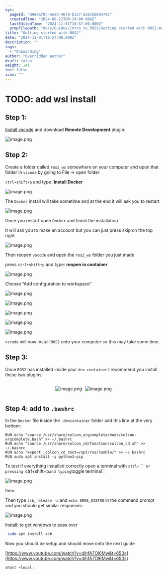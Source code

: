 ```yaml
---
sys:
  pageId: "89e0a78c-4e2b-4070-b327-d28cb0694742"
  createdTime: "2024-08-21T00:24:00.000Z"
  lastEditedTime: "2024-11-01T18:57:00.000Z"
  propFilepath: "docs/Guides/intro_to_ROS2/Getting started with ROS2.md"
title: "Getting started with ROS2"
date: "2024-11-01T18:57:00.000Z"
description: ""
tags:
  - "Onboarding"
author: "Overridden author"
draft: false
weight: 141
toc: false
icon: ""
---
```


# TODO: add wsl install

## Step 1:

[Install vscode](https://code.visualstudio.com/download) and download **Remote Development** plugin:

![image.png](https://prod-files-secure.s3.us-west-2.amazonaws.com/d518164a-d88e-44d1-a4ee-3adb3bd8bce0/efb52993-1881-4a40-b95e-6f020334f022/image.png?X-Amz-Algorithm=AWS4-HMAC-SHA256&X-Amz-Content-Sha256=UNSIGNED-PAYLOAD&X-Amz-Credential=ASIAZI2LB466QB6AMPHI%2F20250219%2Fus-west-2%2Fs3%2Faws4_request&X-Amz-Date=20250219T160929Z&X-Amz-Expires=3600&X-Amz-Security-Token=IQoJb3JpZ2luX2VjEHsaCXVzLXdlc3QtMiJHMEUCIQDpb0liMi4vK0CUnyf%2BVx%2B8Vp9m8RpR7y7s17GPbreD7QIgY7utrgMH0fZrie6Cw5sBOQJnvEagqw0KkDNxtnhNCkAqiAQIpP%2F%2F%2F%2F%2F%2F%2F%2F%2F%2FARAAGgw2Mzc0MjMxODM4MDUiDDv7d7UtqFbiCXKdqSrcA4SZEM%2BTzr36JC4L6RcdrVYVmCGqvqJeuorRyRHXLxAJTqPo3cMz2g%2BJppHg9ldmWR%2FU799yCHSriE9KVAX3ckjCCmBtfkKDjcUb6JuDB0nLq6JQmG5nB%2BsMKVdicTuOJc869OLIempk1LhsZ1hXHSxFBxHXsg4zc5MaXw%2BR7q2bwlpQzSbj3llgH9IIF20mNmoDlNrL3XqwUKwQO34I7ujpr7I1Dmw10vOz3oiBpWu3HlXJjAwypQ7v%2BRktBsxvKBX1%2Bh0RQbKFvJdZW8hkE5y%2Bf8xtWcEtwTxYXkopBhtod5%2BOcgqsPVHbhBvStOkVPcn%2Bc8vMTgqtapIIR3fa%2Fdp71doSvJJef%2Fvul%2Fn6RubeVdvlmv0IEK5QbHv0OsTJgAX0WllRBsrfWVaiUsWvtpSXeOdvlLtxttMNl1fz8F8lC8PvVqGSIgU%2Bh%2FVeHGrcagBemPF6w3Q0apHdy1CseIItQuYRe%2BlzDg0EEtXiGdrFINoVMH8gXZ8944uXIOpXyZ5CrBZQ22isba%2F3VsZyzOG2Ie7WRnGSWqGmdXqUxrfu9o25x%2FK%2BXLWq2iAgonpApn%2B%2BDdf5pg%2BFXO0lq12GfpC3YjYF6NV5bd0CoUxGBRfYy04JT%2FZ04qg1%2FLbPMIr71r0GOqUBIjxnqX3UeFmkphC67NqfnsMarF8ugpcMJ8EyHL8TISfYEjoxXq1Z7Sig9eCs0zQdDre%2BesMejZ85x3xQJpF%2B%2Bmr4KMrxOWEJV%2F7BrYJupXQ%2F4pY%2B8TeEr98wvw4S9Hyxd30qle0Jof3f8uAwPxHky9zbpQjWfN7R75PMJDcjQLbyP3MoKdog3Rzm%2F2XIJ6Fos%2F%2F530AfYeaXpFOVVcv0sNqOEgwx&X-Amz-Signature=7c854b48b13be22bf7cbc18618f5e91abe3b9e0248d3a924d79eec39df6b2228&X-Amz-SignedHeaders=host&x-id=GetObject)

## Step 2:

Create a folder called `ros2_ws` somewhere on your computer and open that folder in `vscode` by going to File → open folder 

`ctrl+shift+p` and type: **Install Docker**

![image.png](https://prod-files-secure.s3.us-west-2.amazonaws.com/d518164a-d88e-44d1-a4ee-3adb3bd8bce0/2269dc0e-1cd5-47ff-bceb-c04ad9b2eab0/image.png?X-Amz-Algorithm=AWS4-HMAC-SHA256&X-Amz-Content-Sha256=UNSIGNED-PAYLOAD&X-Amz-Credential=ASIAZI2LB466QB6AMPHI%2F20250219%2Fus-west-2%2Fs3%2Faws4_request&X-Amz-Date=20250219T160929Z&X-Amz-Expires=3600&X-Amz-Security-Token=IQoJb3JpZ2luX2VjEHsaCXVzLXdlc3QtMiJHMEUCIQDpb0liMi4vK0CUnyf%2BVx%2B8Vp9m8RpR7y7s17GPbreD7QIgY7utrgMH0fZrie6Cw5sBOQJnvEagqw0KkDNxtnhNCkAqiAQIpP%2F%2F%2F%2F%2F%2F%2F%2F%2F%2FARAAGgw2Mzc0MjMxODM4MDUiDDv7d7UtqFbiCXKdqSrcA4SZEM%2BTzr36JC4L6RcdrVYVmCGqvqJeuorRyRHXLxAJTqPo3cMz2g%2BJppHg9ldmWR%2FU799yCHSriE9KVAX3ckjCCmBtfkKDjcUb6JuDB0nLq6JQmG5nB%2BsMKVdicTuOJc869OLIempk1LhsZ1hXHSxFBxHXsg4zc5MaXw%2BR7q2bwlpQzSbj3llgH9IIF20mNmoDlNrL3XqwUKwQO34I7ujpr7I1Dmw10vOz3oiBpWu3HlXJjAwypQ7v%2BRktBsxvKBX1%2Bh0RQbKFvJdZW8hkE5y%2Bf8xtWcEtwTxYXkopBhtod5%2BOcgqsPVHbhBvStOkVPcn%2Bc8vMTgqtapIIR3fa%2Fdp71doSvJJef%2Fvul%2Fn6RubeVdvlmv0IEK5QbHv0OsTJgAX0WllRBsrfWVaiUsWvtpSXeOdvlLtxttMNl1fz8F8lC8PvVqGSIgU%2Bh%2FVeHGrcagBemPF6w3Q0apHdy1CseIItQuYRe%2BlzDg0EEtXiGdrFINoVMH8gXZ8944uXIOpXyZ5CrBZQ22isba%2F3VsZyzOG2Ie7WRnGSWqGmdXqUxrfu9o25x%2FK%2BXLWq2iAgonpApn%2B%2BDdf5pg%2BFXO0lq12GfpC3YjYF6NV5bd0CoUxGBRfYy04JT%2FZ04qg1%2FLbPMIr71r0GOqUBIjxnqX3UeFmkphC67NqfnsMarF8ugpcMJ8EyHL8TISfYEjoxXq1Z7Sig9eCs0zQdDre%2BesMejZ85x3xQJpF%2B%2Bmr4KMrxOWEJV%2F7BrYJupXQ%2F4pY%2B8TeEr98wvw4S9Hyxd30qle0Jof3f8uAwPxHky9zbpQjWfN7R75PMJDcjQLbyP3MoKdog3Rzm%2F2XIJ6Fos%2F%2F530AfYeaXpFOVVcv0sNqOEgwx&X-Amz-Signature=d473fcea7c051b95df9784e681dee232b128bf01ab268cd41f30e8bf3a896741&X-Amz-SignedHeaders=host&x-id=GetObject)

The `Docker` install will take sometime and at the end it will ask you to restart

![image.png](https://prod-files-secure.s3.us-west-2.amazonaws.com/d518164a-d88e-44d1-a4ee-3adb3bd8bce0/ed233f78-be33-4b1f-b89c-9c346c0e961e/image.png?X-Amz-Algorithm=AWS4-HMAC-SHA256&X-Amz-Content-Sha256=UNSIGNED-PAYLOAD&X-Amz-Credential=ASIAZI2LB466QB6AMPHI%2F20250219%2Fus-west-2%2Fs3%2Faws4_request&X-Amz-Date=20250219T160929Z&X-Amz-Expires=3600&X-Amz-Security-Token=IQoJb3JpZ2luX2VjEHsaCXVzLXdlc3QtMiJHMEUCIQDpb0liMi4vK0CUnyf%2BVx%2B8Vp9m8RpR7y7s17GPbreD7QIgY7utrgMH0fZrie6Cw5sBOQJnvEagqw0KkDNxtnhNCkAqiAQIpP%2F%2F%2F%2F%2F%2F%2F%2F%2F%2FARAAGgw2Mzc0MjMxODM4MDUiDDv7d7UtqFbiCXKdqSrcA4SZEM%2BTzr36JC4L6RcdrVYVmCGqvqJeuorRyRHXLxAJTqPo3cMz2g%2BJppHg9ldmWR%2FU799yCHSriE9KVAX3ckjCCmBtfkKDjcUb6JuDB0nLq6JQmG5nB%2BsMKVdicTuOJc869OLIempk1LhsZ1hXHSxFBxHXsg4zc5MaXw%2BR7q2bwlpQzSbj3llgH9IIF20mNmoDlNrL3XqwUKwQO34I7ujpr7I1Dmw10vOz3oiBpWu3HlXJjAwypQ7v%2BRktBsxvKBX1%2Bh0RQbKFvJdZW8hkE5y%2Bf8xtWcEtwTxYXkopBhtod5%2BOcgqsPVHbhBvStOkVPcn%2Bc8vMTgqtapIIR3fa%2Fdp71doSvJJef%2Fvul%2Fn6RubeVdvlmv0IEK5QbHv0OsTJgAX0WllRBsrfWVaiUsWvtpSXeOdvlLtxttMNl1fz8F8lC8PvVqGSIgU%2Bh%2FVeHGrcagBemPF6w3Q0apHdy1CseIItQuYRe%2BlzDg0EEtXiGdrFINoVMH8gXZ8944uXIOpXyZ5CrBZQ22isba%2F3VsZyzOG2Ie7WRnGSWqGmdXqUxrfu9o25x%2FK%2BXLWq2iAgonpApn%2B%2BDdf5pg%2BFXO0lq12GfpC3YjYF6NV5bd0CoUxGBRfYy04JT%2FZ04qg1%2FLbPMIr71r0GOqUBIjxnqX3UeFmkphC67NqfnsMarF8ugpcMJ8EyHL8TISfYEjoxXq1Z7Sig9eCs0zQdDre%2BesMejZ85x3xQJpF%2B%2Bmr4KMrxOWEJV%2F7BrYJupXQ%2F4pY%2B8TeEr98wvw4S9Hyxd30qle0Jof3f8uAwPxHky9zbpQjWfN7R75PMJDcjQLbyP3MoKdog3Rzm%2F2XIJ6Fos%2F%2F530AfYeaXpFOVVcv0sNqOEgwx&X-Amz-Signature=aabe6cbeda51d9420d5376e85458f453124d382f928d5c5a544ce40e31af5612&X-Amz-SignedHeaders=host&x-id=GetObject)

Once you restart open `Docker` and finish the installation

It will ask you to make an account but you can just press skip on the top right

![image.png](https://prod-files-secure.s3.us-west-2.amazonaws.com/d518164a-d88e-44d1-a4ee-3adb3bd8bce0/21010ad9-1659-4fd9-9f59-9932a09b2a3d/image.png?X-Amz-Algorithm=AWS4-HMAC-SHA256&X-Amz-Content-Sha256=UNSIGNED-PAYLOAD&X-Amz-Credential=ASIAZI2LB466QB6AMPHI%2F20250219%2Fus-west-2%2Fs3%2Faws4_request&X-Amz-Date=20250219T160929Z&X-Amz-Expires=3600&X-Amz-Security-Token=IQoJb3JpZ2luX2VjEHsaCXVzLXdlc3QtMiJHMEUCIQDpb0liMi4vK0CUnyf%2BVx%2B8Vp9m8RpR7y7s17GPbreD7QIgY7utrgMH0fZrie6Cw5sBOQJnvEagqw0KkDNxtnhNCkAqiAQIpP%2F%2F%2F%2F%2F%2F%2F%2F%2F%2FARAAGgw2Mzc0MjMxODM4MDUiDDv7d7UtqFbiCXKdqSrcA4SZEM%2BTzr36JC4L6RcdrVYVmCGqvqJeuorRyRHXLxAJTqPo3cMz2g%2BJppHg9ldmWR%2FU799yCHSriE9KVAX3ckjCCmBtfkKDjcUb6JuDB0nLq6JQmG5nB%2BsMKVdicTuOJc869OLIempk1LhsZ1hXHSxFBxHXsg4zc5MaXw%2BR7q2bwlpQzSbj3llgH9IIF20mNmoDlNrL3XqwUKwQO34I7ujpr7I1Dmw10vOz3oiBpWu3HlXJjAwypQ7v%2BRktBsxvKBX1%2Bh0RQbKFvJdZW8hkE5y%2Bf8xtWcEtwTxYXkopBhtod5%2BOcgqsPVHbhBvStOkVPcn%2Bc8vMTgqtapIIR3fa%2Fdp71doSvJJef%2Fvul%2Fn6RubeVdvlmv0IEK5QbHv0OsTJgAX0WllRBsrfWVaiUsWvtpSXeOdvlLtxttMNl1fz8F8lC8PvVqGSIgU%2Bh%2FVeHGrcagBemPF6w3Q0apHdy1CseIItQuYRe%2BlzDg0EEtXiGdrFINoVMH8gXZ8944uXIOpXyZ5CrBZQ22isba%2F3VsZyzOG2Ie7WRnGSWqGmdXqUxrfu9o25x%2FK%2BXLWq2iAgonpApn%2B%2BDdf5pg%2BFXO0lq12GfpC3YjYF6NV5bd0CoUxGBRfYy04JT%2FZ04qg1%2FLbPMIr71r0GOqUBIjxnqX3UeFmkphC67NqfnsMarF8ugpcMJ8EyHL8TISfYEjoxXq1Z7Sig9eCs0zQdDre%2BesMejZ85x3xQJpF%2B%2Bmr4KMrxOWEJV%2F7BrYJupXQ%2F4pY%2B8TeEr98wvw4S9Hyxd30qle0Jof3f8uAwPxHky9zbpQjWfN7R75PMJDcjQLbyP3MoKdog3Rzm%2F2XIJ6Fos%2F%2F530AfYeaXpFOVVcv0sNqOEgwx&X-Amz-Signature=b1394572f455c05eaceca71b218f0a06e74627dbe48ca8d8db6ea824cce18158&X-Amz-SignedHeaders=host&x-id=GetObject)

Then reopen `vscode` and open the `ros2_ws` folder you just made

press `ctrl+shift+p` and type: **reopen in container**

![image.png](https://prod-files-secure.s3.us-west-2.amazonaws.com/d518164a-d88e-44d1-a4ee-3adb3bd8bce0/4e93b8c2-41ad-488c-8095-c74205196118/image.png?X-Amz-Algorithm=AWS4-HMAC-SHA256&X-Amz-Content-Sha256=UNSIGNED-PAYLOAD&X-Amz-Credential=ASIAZI2LB466QB6AMPHI%2F20250219%2Fus-west-2%2Fs3%2Faws4_request&X-Amz-Date=20250219T160929Z&X-Amz-Expires=3600&X-Amz-Security-Token=IQoJb3JpZ2luX2VjEHsaCXVzLXdlc3QtMiJHMEUCIQDpb0liMi4vK0CUnyf%2BVx%2B8Vp9m8RpR7y7s17GPbreD7QIgY7utrgMH0fZrie6Cw5sBOQJnvEagqw0KkDNxtnhNCkAqiAQIpP%2F%2F%2F%2F%2F%2F%2F%2F%2F%2FARAAGgw2Mzc0MjMxODM4MDUiDDv7d7UtqFbiCXKdqSrcA4SZEM%2BTzr36JC4L6RcdrVYVmCGqvqJeuorRyRHXLxAJTqPo3cMz2g%2BJppHg9ldmWR%2FU799yCHSriE9KVAX3ckjCCmBtfkKDjcUb6JuDB0nLq6JQmG5nB%2BsMKVdicTuOJc869OLIempk1LhsZ1hXHSxFBxHXsg4zc5MaXw%2BR7q2bwlpQzSbj3llgH9IIF20mNmoDlNrL3XqwUKwQO34I7ujpr7I1Dmw10vOz3oiBpWu3HlXJjAwypQ7v%2BRktBsxvKBX1%2Bh0RQbKFvJdZW8hkE5y%2Bf8xtWcEtwTxYXkopBhtod5%2BOcgqsPVHbhBvStOkVPcn%2Bc8vMTgqtapIIR3fa%2Fdp71doSvJJef%2Fvul%2Fn6RubeVdvlmv0IEK5QbHv0OsTJgAX0WllRBsrfWVaiUsWvtpSXeOdvlLtxttMNl1fz8F8lC8PvVqGSIgU%2Bh%2FVeHGrcagBemPF6w3Q0apHdy1CseIItQuYRe%2BlzDg0EEtXiGdrFINoVMH8gXZ8944uXIOpXyZ5CrBZQ22isba%2F3VsZyzOG2Ie7WRnGSWqGmdXqUxrfu9o25x%2FK%2BXLWq2iAgonpApn%2B%2BDdf5pg%2BFXO0lq12GfpC3YjYF6NV5bd0CoUxGBRfYy04JT%2FZ04qg1%2FLbPMIr71r0GOqUBIjxnqX3UeFmkphC67NqfnsMarF8ugpcMJ8EyHL8TISfYEjoxXq1Z7Sig9eCs0zQdDre%2BesMejZ85x3xQJpF%2B%2Bmr4KMrxOWEJV%2F7BrYJupXQ%2F4pY%2B8TeEr98wvw4S9Hyxd30qle0Jof3f8uAwPxHky9zbpQjWfN7R75PMJDcjQLbyP3MoKdog3Rzm%2F2XIJ6Fos%2F%2F530AfYeaXpFOVVcv0sNqOEgwx&X-Amz-Signature=e1498a7214febe1478b0f6dd74dfc984617a66c3d1800de8ea7be02fc588bb45&X-Amz-SignedHeaders=host&x-id=GetObject)

Choose “Add configuration to workspace”

![image.png](https://prod-files-secure.s3.us-west-2.amazonaws.com/d518164a-d88e-44d1-a4ee-3adb3bd8bce0/9560b282-5060-4989-ba37-97e7b2c22476/image.png?X-Amz-Algorithm=AWS4-HMAC-SHA256&X-Amz-Content-Sha256=UNSIGNED-PAYLOAD&X-Amz-Credential=ASIAZI2LB466QB6AMPHI%2F20250219%2Fus-west-2%2Fs3%2Faws4_request&X-Amz-Date=20250219T160929Z&X-Amz-Expires=3600&X-Amz-Security-Token=IQoJb3JpZ2luX2VjEHsaCXVzLXdlc3QtMiJHMEUCIQDpb0liMi4vK0CUnyf%2BVx%2B8Vp9m8RpR7y7s17GPbreD7QIgY7utrgMH0fZrie6Cw5sBOQJnvEagqw0KkDNxtnhNCkAqiAQIpP%2F%2F%2F%2F%2F%2F%2F%2F%2F%2FARAAGgw2Mzc0MjMxODM4MDUiDDv7d7UtqFbiCXKdqSrcA4SZEM%2BTzr36JC4L6RcdrVYVmCGqvqJeuorRyRHXLxAJTqPo3cMz2g%2BJppHg9ldmWR%2FU799yCHSriE9KVAX3ckjCCmBtfkKDjcUb6JuDB0nLq6JQmG5nB%2BsMKVdicTuOJc869OLIempk1LhsZ1hXHSxFBxHXsg4zc5MaXw%2BR7q2bwlpQzSbj3llgH9IIF20mNmoDlNrL3XqwUKwQO34I7ujpr7I1Dmw10vOz3oiBpWu3HlXJjAwypQ7v%2BRktBsxvKBX1%2Bh0RQbKFvJdZW8hkE5y%2Bf8xtWcEtwTxYXkopBhtod5%2BOcgqsPVHbhBvStOkVPcn%2Bc8vMTgqtapIIR3fa%2Fdp71doSvJJef%2Fvul%2Fn6RubeVdvlmv0IEK5QbHv0OsTJgAX0WllRBsrfWVaiUsWvtpSXeOdvlLtxttMNl1fz8F8lC8PvVqGSIgU%2Bh%2FVeHGrcagBemPF6w3Q0apHdy1CseIItQuYRe%2BlzDg0EEtXiGdrFINoVMH8gXZ8944uXIOpXyZ5CrBZQ22isba%2F3VsZyzOG2Ie7WRnGSWqGmdXqUxrfu9o25x%2FK%2BXLWq2iAgonpApn%2B%2BDdf5pg%2BFXO0lq12GfpC3YjYF6NV5bd0CoUxGBRfYy04JT%2FZ04qg1%2FLbPMIr71r0GOqUBIjxnqX3UeFmkphC67NqfnsMarF8ugpcMJ8EyHL8TISfYEjoxXq1Z7Sig9eCs0zQdDre%2BesMejZ85x3xQJpF%2B%2Bmr4KMrxOWEJV%2F7BrYJupXQ%2F4pY%2B8TeEr98wvw4S9Hyxd30qle0Jof3f8uAwPxHky9zbpQjWfN7R75PMJDcjQLbyP3MoKdog3Rzm%2F2XIJ6Fos%2F%2F530AfYeaXpFOVVcv0sNqOEgwx&X-Amz-Signature=caf508e460791f2d6824a6fc8d75dc45d397725b1880bd243858fdbe7db73eaf&X-Amz-SignedHeaders=host&x-id=GetObject)

![image.png](https://prod-files-secure.s3.us-west-2.amazonaws.com/d518164a-d88e-44d1-a4ee-3adb3bd8bce0/2ee63f81-886b-48e8-a553-dc6e5eac99e4/image.png?X-Amz-Algorithm=AWS4-HMAC-SHA256&X-Amz-Content-Sha256=UNSIGNED-PAYLOAD&X-Amz-Credential=ASIAZI2LB466QB6AMPHI%2F20250219%2Fus-west-2%2Fs3%2Faws4_request&X-Amz-Date=20250219T160929Z&X-Amz-Expires=3600&X-Amz-Security-Token=IQoJb3JpZ2luX2VjEHsaCXVzLXdlc3QtMiJHMEUCIQDpb0liMi4vK0CUnyf%2BVx%2B8Vp9m8RpR7y7s17GPbreD7QIgY7utrgMH0fZrie6Cw5sBOQJnvEagqw0KkDNxtnhNCkAqiAQIpP%2F%2F%2F%2F%2F%2F%2F%2F%2F%2FARAAGgw2Mzc0MjMxODM4MDUiDDv7d7UtqFbiCXKdqSrcA4SZEM%2BTzr36JC4L6RcdrVYVmCGqvqJeuorRyRHXLxAJTqPo3cMz2g%2BJppHg9ldmWR%2FU799yCHSriE9KVAX3ckjCCmBtfkKDjcUb6JuDB0nLq6JQmG5nB%2BsMKVdicTuOJc869OLIempk1LhsZ1hXHSxFBxHXsg4zc5MaXw%2BR7q2bwlpQzSbj3llgH9IIF20mNmoDlNrL3XqwUKwQO34I7ujpr7I1Dmw10vOz3oiBpWu3HlXJjAwypQ7v%2BRktBsxvKBX1%2Bh0RQbKFvJdZW8hkE5y%2Bf8xtWcEtwTxYXkopBhtod5%2BOcgqsPVHbhBvStOkVPcn%2Bc8vMTgqtapIIR3fa%2Fdp71doSvJJef%2Fvul%2Fn6RubeVdvlmv0IEK5QbHv0OsTJgAX0WllRBsrfWVaiUsWvtpSXeOdvlLtxttMNl1fz8F8lC8PvVqGSIgU%2Bh%2FVeHGrcagBemPF6w3Q0apHdy1CseIItQuYRe%2BlzDg0EEtXiGdrFINoVMH8gXZ8944uXIOpXyZ5CrBZQ22isba%2F3VsZyzOG2Ie7WRnGSWqGmdXqUxrfu9o25x%2FK%2BXLWq2iAgonpApn%2B%2BDdf5pg%2BFXO0lq12GfpC3YjYF6NV5bd0CoUxGBRfYy04JT%2FZ04qg1%2FLbPMIr71r0GOqUBIjxnqX3UeFmkphC67NqfnsMarF8ugpcMJ8EyHL8TISfYEjoxXq1Z7Sig9eCs0zQdDre%2BesMejZ85x3xQJpF%2B%2Bmr4KMrxOWEJV%2F7BrYJupXQ%2F4pY%2B8TeEr98wvw4S9Hyxd30qle0Jof3f8uAwPxHky9zbpQjWfN7R75PMJDcjQLbyP3MoKdog3Rzm%2F2XIJ6Fos%2F%2F530AfYeaXpFOVVcv0sNqOEgwx&X-Amz-Signature=a4b48a025f14d9937b9e4cfc519fa4d7ce92cfeb4550fdfcd0f9c7e520ba0ebb&X-Amz-SignedHeaders=host&x-id=GetObject)

![image.png](https://prod-files-secure.s3.us-west-2.amazonaws.com/d518164a-d88e-44d1-a4ee-3adb3bd8bce0/ae1580b2-b048-407e-aed9-b584224a7a04/image.png?X-Amz-Algorithm=AWS4-HMAC-SHA256&X-Amz-Content-Sha256=UNSIGNED-PAYLOAD&X-Amz-Credential=ASIAZI2LB466QB6AMPHI%2F20250219%2Fus-west-2%2Fs3%2Faws4_request&X-Amz-Date=20250219T160929Z&X-Amz-Expires=3600&X-Amz-Security-Token=IQoJb3JpZ2luX2VjEHsaCXVzLXdlc3QtMiJHMEUCIQDpb0liMi4vK0CUnyf%2BVx%2B8Vp9m8RpR7y7s17GPbreD7QIgY7utrgMH0fZrie6Cw5sBOQJnvEagqw0KkDNxtnhNCkAqiAQIpP%2F%2F%2F%2F%2F%2F%2F%2F%2F%2FARAAGgw2Mzc0MjMxODM4MDUiDDv7d7UtqFbiCXKdqSrcA4SZEM%2BTzr36JC4L6RcdrVYVmCGqvqJeuorRyRHXLxAJTqPo3cMz2g%2BJppHg9ldmWR%2FU799yCHSriE9KVAX3ckjCCmBtfkKDjcUb6JuDB0nLq6JQmG5nB%2BsMKVdicTuOJc869OLIempk1LhsZ1hXHSxFBxHXsg4zc5MaXw%2BR7q2bwlpQzSbj3llgH9IIF20mNmoDlNrL3XqwUKwQO34I7ujpr7I1Dmw10vOz3oiBpWu3HlXJjAwypQ7v%2BRktBsxvKBX1%2Bh0RQbKFvJdZW8hkE5y%2Bf8xtWcEtwTxYXkopBhtod5%2BOcgqsPVHbhBvStOkVPcn%2Bc8vMTgqtapIIR3fa%2Fdp71doSvJJef%2Fvul%2Fn6RubeVdvlmv0IEK5QbHv0OsTJgAX0WllRBsrfWVaiUsWvtpSXeOdvlLtxttMNl1fz8F8lC8PvVqGSIgU%2Bh%2FVeHGrcagBemPF6w3Q0apHdy1CseIItQuYRe%2BlzDg0EEtXiGdrFINoVMH8gXZ8944uXIOpXyZ5CrBZQ22isba%2F3VsZyzOG2Ie7WRnGSWqGmdXqUxrfu9o25x%2FK%2BXLWq2iAgonpApn%2B%2BDdf5pg%2BFXO0lq12GfpC3YjYF6NV5bd0CoUxGBRfYy04JT%2FZ04qg1%2FLbPMIr71r0GOqUBIjxnqX3UeFmkphC67NqfnsMarF8ugpcMJ8EyHL8TISfYEjoxXq1Z7Sig9eCs0zQdDre%2BesMejZ85x3xQJpF%2B%2Bmr4KMrxOWEJV%2F7BrYJupXQ%2F4pY%2B8TeEr98wvw4S9Hyxd30qle0Jof3f8uAwPxHky9zbpQjWfN7R75PMJDcjQLbyP3MoKdog3Rzm%2F2XIJ6Fos%2F%2F530AfYeaXpFOVVcv0sNqOEgwx&X-Amz-Signature=b9c84f58e4b4d7aff259c8cd646949176950823de440bfaa3c0fbc7e9ab98c8f&X-Amz-SignedHeaders=host&x-id=GetObject)

![image.png](https://prod-files-secure.s3.us-west-2.amazonaws.com/d518164a-d88e-44d1-a4ee-3adb3bd8bce0/53255b28-f75e-430f-b9e3-c0ac8577e42b/image.png?X-Amz-Algorithm=AWS4-HMAC-SHA256&X-Amz-Content-Sha256=UNSIGNED-PAYLOAD&X-Amz-Credential=ASIAZI2LB466QB6AMPHI%2F20250219%2Fus-west-2%2Fs3%2Faws4_request&X-Amz-Date=20250219T160929Z&X-Amz-Expires=3600&X-Amz-Security-Token=IQoJb3JpZ2luX2VjEHsaCXVzLXdlc3QtMiJHMEUCIQDpb0liMi4vK0CUnyf%2BVx%2B8Vp9m8RpR7y7s17GPbreD7QIgY7utrgMH0fZrie6Cw5sBOQJnvEagqw0KkDNxtnhNCkAqiAQIpP%2F%2F%2F%2F%2F%2F%2F%2F%2F%2FARAAGgw2Mzc0MjMxODM4MDUiDDv7d7UtqFbiCXKdqSrcA4SZEM%2BTzr36JC4L6RcdrVYVmCGqvqJeuorRyRHXLxAJTqPo3cMz2g%2BJppHg9ldmWR%2FU799yCHSriE9KVAX3ckjCCmBtfkKDjcUb6JuDB0nLq6JQmG5nB%2BsMKVdicTuOJc869OLIempk1LhsZ1hXHSxFBxHXsg4zc5MaXw%2BR7q2bwlpQzSbj3llgH9IIF20mNmoDlNrL3XqwUKwQO34I7ujpr7I1Dmw10vOz3oiBpWu3HlXJjAwypQ7v%2BRktBsxvKBX1%2Bh0RQbKFvJdZW8hkE5y%2Bf8xtWcEtwTxYXkopBhtod5%2BOcgqsPVHbhBvStOkVPcn%2Bc8vMTgqtapIIR3fa%2Fdp71doSvJJef%2Fvul%2Fn6RubeVdvlmv0IEK5QbHv0OsTJgAX0WllRBsrfWVaiUsWvtpSXeOdvlLtxttMNl1fz8F8lC8PvVqGSIgU%2Bh%2FVeHGrcagBemPF6w3Q0apHdy1CseIItQuYRe%2BlzDg0EEtXiGdrFINoVMH8gXZ8944uXIOpXyZ5CrBZQ22isba%2F3VsZyzOG2Ie7WRnGSWqGmdXqUxrfu9o25x%2FK%2BXLWq2iAgonpApn%2B%2BDdf5pg%2BFXO0lq12GfpC3YjYF6NV5bd0CoUxGBRfYy04JT%2FZ04qg1%2FLbPMIr71r0GOqUBIjxnqX3UeFmkphC67NqfnsMarF8ugpcMJ8EyHL8TISfYEjoxXq1Z7Sig9eCs0zQdDre%2BesMejZ85x3xQJpF%2B%2Bmr4KMrxOWEJV%2F7BrYJupXQ%2F4pY%2B8TeEr98wvw4S9Hyxd30qle0Jof3f8uAwPxHky9zbpQjWfN7R75PMJDcjQLbyP3MoKdog3Rzm%2F2XIJ6Fos%2F%2F530AfYeaXpFOVVcv0sNqOEgwx&X-Amz-Signature=a2b3fbd5b37c3c900e1892d51d270dff5c390ae891021e39630f38107985918d&X-Amz-SignedHeaders=host&x-id=GetObject)

![image.png](https://prod-files-secure.s3.us-west-2.amazonaws.com/d518164a-d88e-44d1-a4ee-3adb3bd8bce0/7c562767-5af9-4ffb-97d1-327bcdf4ee00/image.png?X-Amz-Algorithm=AWS4-HMAC-SHA256&X-Amz-Content-Sha256=UNSIGNED-PAYLOAD&X-Amz-Credential=ASIAZI2LB466QB6AMPHI%2F20250219%2Fus-west-2%2Fs3%2Faws4_request&X-Amz-Date=20250219T160929Z&X-Amz-Expires=3600&X-Amz-Security-Token=IQoJb3JpZ2luX2VjEHsaCXVzLXdlc3QtMiJHMEUCIQDpb0liMi4vK0CUnyf%2BVx%2B8Vp9m8RpR7y7s17GPbreD7QIgY7utrgMH0fZrie6Cw5sBOQJnvEagqw0KkDNxtnhNCkAqiAQIpP%2F%2F%2F%2F%2F%2F%2F%2F%2F%2FARAAGgw2Mzc0MjMxODM4MDUiDDv7d7UtqFbiCXKdqSrcA4SZEM%2BTzr36JC4L6RcdrVYVmCGqvqJeuorRyRHXLxAJTqPo3cMz2g%2BJppHg9ldmWR%2FU799yCHSriE9KVAX3ckjCCmBtfkKDjcUb6JuDB0nLq6JQmG5nB%2BsMKVdicTuOJc869OLIempk1LhsZ1hXHSxFBxHXsg4zc5MaXw%2BR7q2bwlpQzSbj3llgH9IIF20mNmoDlNrL3XqwUKwQO34I7ujpr7I1Dmw10vOz3oiBpWu3HlXJjAwypQ7v%2BRktBsxvKBX1%2Bh0RQbKFvJdZW8hkE5y%2Bf8xtWcEtwTxYXkopBhtod5%2BOcgqsPVHbhBvStOkVPcn%2Bc8vMTgqtapIIR3fa%2Fdp71doSvJJef%2Fvul%2Fn6RubeVdvlmv0IEK5QbHv0OsTJgAX0WllRBsrfWVaiUsWvtpSXeOdvlLtxttMNl1fz8F8lC8PvVqGSIgU%2Bh%2FVeHGrcagBemPF6w3Q0apHdy1CseIItQuYRe%2BlzDg0EEtXiGdrFINoVMH8gXZ8944uXIOpXyZ5CrBZQ22isba%2F3VsZyzOG2Ie7WRnGSWqGmdXqUxrfu9o25x%2FK%2BXLWq2iAgonpApn%2B%2BDdf5pg%2BFXO0lq12GfpC3YjYF6NV5bd0CoUxGBRfYy04JT%2FZ04qg1%2FLbPMIr71r0GOqUBIjxnqX3UeFmkphC67NqfnsMarF8ugpcMJ8EyHL8TISfYEjoxXq1Z7Sig9eCs0zQdDre%2BesMejZ85x3xQJpF%2B%2Bmr4KMrxOWEJV%2F7BrYJupXQ%2F4pY%2B8TeEr98wvw4S9Hyxd30qle0Jof3f8uAwPxHky9zbpQjWfN7R75PMJDcjQLbyP3MoKdog3Rzm%2F2XIJ6Fos%2F%2F530AfYeaXpFOVVcv0sNqOEgwx&X-Amz-Signature=ff5a322fb18ad403f276227b3664ae68f83db566175d3c806fa097c309f4043a&X-Amz-SignedHeaders=host&x-id=GetObject)

`vscode` will now install `ROS2` onto your computer so this may take some time.

## Step 3:

Once `ROS2` has installed inside your `dev-container` I recommend you install these two plugins:

<div style="display: flex;flex-direction: row; column-gap:10px; max-width: 630px;justify-content: center;">
<div>

![image.png](https://prod-files-secure.s3.us-west-2.amazonaws.com/d518164a-d88e-44d1-a4ee-3adb3bd8bce0/3fc3d550-5a54-4ba1-ba6b-faa01cdb7369/image.png?X-Amz-Algorithm=AWS4-HMAC-SHA256&X-Amz-Content-Sha256=UNSIGNED-PAYLOAD&X-Amz-Credential=ASIAZI2LB466UJTRSBU3%2F20250219%2Fus-west-2%2Fs3%2Faws4_request&X-Amz-Date=20250219T160932Z&X-Amz-Expires=3600&X-Amz-Security-Token=IQoJb3JpZ2luX2VjEHsaCXVzLXdlc3QtMiJHMEUCIQD6aje4WAtryqsetuix1OB3P1kAYY%2B3T1dxmaMTMh4MLAIgFobBEZdt33cRa10ytlMkJGWEnLRhijGT29CPuU3VhhoqiAQIpP%2F%2F%2F%2F%2F%2F%2F%2F%2F%2FARAAGgw2Mzc0MjMxODM4MDUiDEFLMTWDMkbvbZFodyrcAygiSiZoW3DNd%2FdYKDR708wiaXz%2B3K6zAKqKsGw63V%2BwnT21kErap%2FVL9ptH7vfHksCuPXNz%2BMgn%2FPsu1M0Zwcr6E21UiqtFt8MOt6ethsxt3iKnefoAj746%2F2h9onGBhg8tBekgp8te1Pz0h2B9kzMwyy2Q7UsP7hP1kbWnYqS0L2%2Bp08sZwqZ2aWd%2FfPfBMSC5CzE%2BLW0sPssFmo6ZbI33yl2hI62aqif41cymwfpv6iMyp0n9cLGBnAbavbFadKn0lUYYVVPtokWzSDVn%2FFEVdL4iHd4%2FSMxt00WPskiiaBl5FWom1lguxAIPQfhh0R%2FGndQYyQvbzj302fM%2B0QbH1bYY9In43wf8iN%2BhcDAlpZryT%2BquyHdhxudtF3sMK9qJbQIP2XM2Vhi5OrxlPUpZsPDMkRolaicmrREZhZPNzAKE8jFF9gdgQ8J6Vp4vYEExKBlq0jq1mBFmzfGwCiCDoU9szQD1ZaX1N8G%2B6e68YflcB9RBxBA7y7kM4Y9Q1Soq%2BpGxxf%2F1dPqSq%2F%2Bws4X1pAKY6rYPnyK2k0BhdwEdb8qHz3YxTbxGpuxpKeDoTKpwjlA0%2FqnxX8DB7Wgn7Ab169KfR0v%2Bgs7s%2BN45GIxK2gZ6EcM9YwXTjSS%2BMJv71r0GOqUBHyoF7MjbJNT3lNvwJ7OvqEhZKJ5jw6nLFhty6SBzR2fXJZ37vZDf7OaXLlzLTkjA4oe%2BFAndwWO75NBmGcDTET0A%2F4z0FLU349zLkzYR82kGtuvd6ccqgLVfkXQqVFE7FyWDrOH6%2FLtLJsXfZp%2Ff%2BA7ZMpVLacl3vjENgvuDVlmKsm7XIrUCTXajFqOQznVNekr8HpKcKvPbPgKQhJpVFKjy74V5&X-Amz-Signature=83267af7dd61e8f74a15d049a59cea2337c3b2834866554f4804db00d6f10fc6&X-Amz-SignedHeaders=host&x-id=GetObject)

</div>
<div>

![image.png](https://prod-files-secure.s3.us-west-2.amazonaws.com/d518164a-d88e-44d1-a4ee-3adb3bd8bce0/d994cc66-13c2-4093-a5a3-f84cf4601a82/image.png?X-Amz-Algorithm=AWS4-HMAC-SHA256&X-Amz-Content-Sha256=UNSIGNED-PAYLOAD&X-Amz-Credential=ASIAZI2LB466THWTS42Y%2F20250219%2Fus-west-2%2Fs3%2Faws4_request&X-Amz-Date=20250219T160932Z&X-Amz-Expires=3600&X-Amz-Security-Token=IQoJb3JpZ2luX2VjEHsaCXVzLXdlc3QtMiJHMEUCIAU7o9bqD6pfODdq8at4Q7jP23y2x5MJ80Rs8Oy9%2Fdj8AiEAgDksBhjs9Ky5C7si4W2fv859YgDLjkkiDA9%2BvOvmbR0qiAQIpP%2F%2F%2F%2F%2F%2F%2F%2F%2F%2FARAAGgw2Mzc0MjMxODM4MDUiDCby15VxpuvgzNHUzircA7S9wvPl4tuPHM2PYtP%2F3HK2Bgs655oyQjz5Cibo8dmYixBtoK1YdfA%2BI4IX3b70C23GlyPPH1vDP7H%2FOdjp%2F1Fo9hZ3LhINOkAAH1v%2B5bFMdTo8zVLdxBTXLmDMIWHq%2BAv0I2MRvjHRhkb4YpUb2E%2F%2BimRRnYc29VTLHRhSd1XoqCN2J8iSyAea%2FJPiDoOmhzMCkEdDsjSdu60rVoLNT9EkA2ADxDlhJ6%2BnwtbcSH7nxB9N2isk%2BEiGB9g1%2FXWuFPNJnAbl8fsq5NNw9EiuBVB947mN8khV7demtK%2Fqha3FQqmDvnft2voAwrPpmDx%2ByMm%2BVJ14uXh5kY8S7ORBEy6hSpMBhMJ9saZrjdqWewG1BdN956bUo8gotqmvHC10wYVXXc0ubfDxzauMCBCyYsHdbzn1bK%2BhSUiZWUDaziMe1975HQ3dwPDR5FFqbpshpUZRJv%2FqGzy7f1brhJujWhl3hvqmT4upS74Hwu0%2BqF0b5ai8t5MuX5zg9O94pcKDDPu6AmjL3mMyA1zhBlGdDowzwnLpxyquWuqoZ1Vu4dyM9T7wptNvWg4uLsP0Hsa1y9Vd2Sqj%2BqS0c5IWxtt7DuPCqdYbhCAFgI%2F6u4uDU8gH6cZX9S%2FiVkF9G%2BpMMM771r0GOqUBpRkvksyu2DJIrC95W4gHAKJee0EBMSMB%2BGH407dHNCRV%2BsuqufObU%2BaBC6zKxWfVOzabCH8fevDowf8Sy9%2BRF4H%2FNgAoKWt0S4i6JbLnl%2B3VHARqhafiGljV919Zxe%2BkWk5b6RY19kkINFgzVOe5clxigcwMOSxu2Ox5P7odlgcGLND13I9bdPwUve261qRKtx3VTAPOBRdmuNs3JJKWDZaTZ7p2&X-Amz-Signature=d818e7e3af31164a692a680be938e7d13daa617bcb8ccbf672b1a3f738dbb715&X-Amz-SignedHeaders=host&x-id=GetObject)

</div>
</div>

## Step 4: add to `.bashrc`

In the `Docker` file inside the `.devcontainer` folder add this line at the very bottom: 

```docker
RUN echo "source /usr/share/colcon_argcomplete/hook/colcon-argcomplete.bash" >> ~/.bashrc
RUN echo "source /usr/share/colcon_cd/function/colcon_cd.sh" >> ~/.bashrc
RUN echo "export _colcon_cd_root=/opt/ros/humble/" >> ~/.bashrc
RUN sudo apt install -y python3-pip 
```

To test if everything installed correctly open a terminal with `ctrl+`` or pressing `ctrl+shift+p` and typing `toggle terminal`:

![image.png](https://prod-files-secure.s3.us-west-2.amazonaws.com/d518164a-d88e-44d1-a4ee-3adb3bd8bce0/6a4943d8-b04e-4c02-9a58-775f3384d1a5/image.png?X-Amz-Algorithm=AWS4-HMAC-SHA256&X-Amz-Content-Sha256=UNSIGNED-PAYLOAD&X-Amz-Credential=ASIAZI2LB466QB6AMPHI%2F20250219%2Fus-west-2%2Fs3%2Faws4_request&X-Amz-Date=20250219T160929Z&X-Amz-Expires=3600&X-Amz-Security-Token=IQoJb3JpZ2luX2VjEHsaCXVzLXdlc3QtMiJHMEUCIQDpb0liMi4vK0CUnyf%2BVx%2B8Vp9m8RpR7y7s17GPbreD7QIgY7utrgMH0fZrie6Cw5sBOQJnvEagqw0KkDNxtnhNCkAqiAQIpP%2F%2F%2F%2F%2F%2F%2F%2F%2F%2FARAAGgw2Mzc0MjMxODM4MDUiDDv7d7UtqFbiCXKdqSrcA4SZEM%2BTzr36JC4L6RcdrVYVmCGqvqJeuorRyRHXLxAJTqPo3cMz2g%2BJppHg9ldmWR%2FU799yCHSriE9KVAX3ckjCCmBtfkKDjcUb6JuDB0nLq6JQmG5nB%2BsMKVdicTuOJc869OLIempk1LhsZ1hXHSxFBxHXsg4zc5MaXw%2BR7q2bwlpQzSbj3llgH9IIF20mNmoDlNrL3XqwUKwQO34I7ujpr7I1Dmw10vOz3oiBpWu3HlXJjAwypQ7v%2BRktBsxvKBX1%2Bh0RQbKFvJdZW8hkE5y%2Bf8xtWcEtwTxYXkopBhtod5%2BOcgqsPVHbhBvStOkVPcn%2Bc8vMTgqtapIIR3fa%2Fdp71doSvJJef%2Fvul%2Fn6RubeVdvlmv0IEK5QbHv0OsTJgAX0WllRBsrfWVaiUsWvtpSXeOdvlLtxttMNl1fz8F8lC8PvVqGSIgU%2Bh%2FVeHGrcagBemPF6w3Q0apHdy1CseIItQuYRe%2BlzDg0EEtXiGdrFINoVMH8gXZ8944uXIOpXyZ5CrBZQ22isba%2F3VsZyzOG2Ie7WRnGSWqGmdXqUxrfu9o25x%2FK%2BXLWq2iAgonpApn%2B%2BDdf5pg%2BFXO0lq12GfpC3YjYF6NV5bd0CoUxGBRfYy04JT%2FZ04qg1%2FLbPMIr71r0GOqUBIjxnqX3UeFmkphC67NqfnsMarF8ugpcMJ8EyHL8TISfYEjoxXq1Z7Sig9eCs0zQdDre%2BesMejZ85x3xQJpF%2B%2Bmr4KMrxOWEJV%2F7BrYJupXQ%2F4pY%2B8TeEr98wvw4S9Hyxd30qle0Jof3f8uAwPxHky9zbpQjWfN7R75PMJDcjQLbyP3MoKdog3Rzm%2F2XIJ6Fos%2F%2F530AfYeaXpFOVVcv0sNqOEgwx&X-Amz-Signature=43a09f8597650029a01667c3432e9c8d57fed38be0c53fbaa5ffb9a133a6d51b&X-Amz-SignedHeaders=host&x-id=GetObject)

then 

Then type `lsb_release -a` and `echo $ROS_DISTRO` in the command prompt and you should get similar responses:

![image.png](https://prod-files-secure.s3.us-west-2.amazonaws.com/d518164a-d88e-44d1-a4ee-3adb3bd8bce0/3e635dec-a805-4e85-8b9e-d000e5b71a4e/image.png?X-Amz-Algorithm=AWS4-HMAC-SHA256&X-Amz-Content-Sha256=UNSIGNED-PAYLOAD&X-Amz-Credential=ASIAZI2LB466QB6AMPHI%2F20250219%2Fus-west-2%2Fs3%2Faws4_request&X-Amz-Date=20250219T160929Z&X-Amz-Expires=3600&X-Amz-Security-Token=IQoJb3JpZ2luX2VjEHsaCXVzLXdlc3QtMiJHMEUCIQDpb0liMi4vK0CUnyf%2BVx%2B8Vp9m8RpR7y7s17GPbreD7QIgY7utrgMH0fZrie6Cw5sBOQJnvEagqw0KkDNxtnhNCkAqiAQIpP%2F%2F%2F%2F%2F%2F%2F%2F%2F%2FARAAGgw2Mzc0MjMxODM4MDUiDDv7d7UtqFbiCXKdqSrcA4SZEM%2BTzr36JC4L6RcdrVYVmCGqvqJeuorRyRHXLxAJTqPo3cMz2g%2BJppHg9ldmWR%2FU799yCHSriE9KVAX3ckjCCmBtfkKDjcUb6JuDB0nLq6JQmG5nB%2BsMKVdicTuOJc869OLIempk1LhsZ1hXHSxFBxHXsg4zc5MaXw%2BR7q2bwlpQzSbj3llgH9IIF20mNmoDlNrL3XqwUKwQO34I7ujpr7I1Dmw10vOz3oiBpWu3HlXJjAwypQ7v%2BRktBsxvKBX1%2Bh0RQbKFvJdZW8hkE5y%2Bf8xtWcEtwTxYXkopBhtod5%2BOcgqsPVHbhBvStOkVPcn%2Bc8vMTgqtapIIR3fa%2Fdp71doSvJJef%2Fvul%2Fn6RubeVdvlmv0IEK5QbHv0OsTJgAX0WllRBsrfWVaiUsWvtpSXeOdvlLtxttMNl1fz8F8lC8PvVqGSIgU%2Bh%2FVeHGrcagBemPF6w3Q0apHdy1CseIItQuYRe%2BlzDg0EEtXiGdrFINoVMH8gXZ8944uXIOpXyZ5CrBZQ22isba%2F3VsZyzOG2Ie7WRnGSWqGmdXqUxrfu9o25x%2FK%2BXLWq2iAgonpApn%2B%2BDdf5pg%2BFXO0lq12GfpC3YjYF6NV5bd0CoUxGBRfYy04JT%2FZ04qg1%2FLbPMIr71r0GOqUBIjxnqX3UeFmkphC67NqfnsMarF8ugpcMJ8EyHL8TISfYEjoxXq1Z7Sig9eCs0zQdDre%2BesMejZ85x3xQJpF%2B%2Bmr4KMrxOWEJV%2F7BrYJupXQ%2F4pY%2B8TeEr98wvw4S9Hyxd30qle0Jof3f8uAwPxHky9zbpQjWfN7R75PMJDcjQLbyP3MoKdog3Rzm%2F2XIJ6Fos%2F%2F530AfYeaXpFOVVcv0sNqOEgwx&X-Amz-Signature=21f7e6ba745ee276feb255fea53114b73333c0f511237143690eb12ea49cd6ad&X-Amz-SignedHeaders=host&x-id=GetObject)

Install:  to get windows to pass over

```bash
 sudo apt install xcb
```

Now you should be setup and should move onto the next guide 

[https://www.youtube.com/watch?v=dihfA7Ol6Mw&t=650s](https://www.youtube.com/watch?v=dihfA7Ol6Mw&t=650s)

```python
xhost +local:
```
